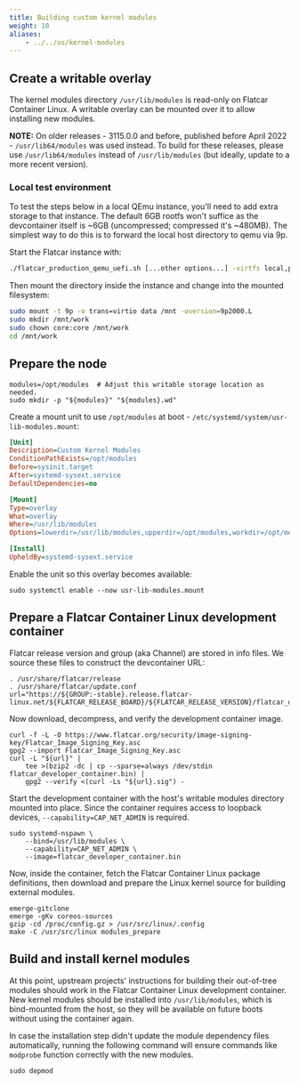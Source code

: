 ```yaml
---
title: Building custom kernel modules
weight: 10
aliases:
    - ../../os/kernel-modules
---
```


## Create a writable overlay

The kernel modules directory `/usr/lib/modules` is read-only on Flatcar Container Linux. A writable overlay can be mounted over it to allow installing new modules.

**NOTE:** On older releases - 3115.0.0 and before, published before April 2022 - `/usr/lib64/modules` was used instead.
To build for these releases, please use `/usr/lib64/modules` instead of `/usr/lib/modules` (but ideally, update to a more recent version).

### Local test environment

To test the steps below in a local QEmu instance, you'll need to add extra storage to that instance.
The default 6GB rootfs won't suffice as the devcontainer itself is ~6GB (uncompressed; compressed it's ~480MB).
The simplest way to do this is to forward the local host directory to qemu via 9p.

Start the Flatcar instance with:
```bash
./flatcar_production_qemu_uefi.sh [...other options...] -virtfs local,path="$(pwd)",mount_tag="data",security_model=none,id=data
```
Then mount the directory inside the instance and change into the mounted filesystem:
```bash
sudo mount -t 9p -o trans=virtio data /mnt -oversion=9p2000.L
sudo mkdir /mnt/work
sudo chown core:core /mnt/work
cd /mnt/work
```

## Prepare the node

```shell
modules=/opt/modules  # Adjust this writable storage location as needed.
sudo mkdir -p "${modules}" "${modules}.wd"
```

Create a mount unit to use `/opt/modules` at boot - `/etc/systemd/system/usr-lib-modules.mount`:
```ini
[Unit]
Description=Custom Kernel Modules
ConditionPathExists=/opt/modules
Before=sysinit.target
After=systemd-sysext.service
DefaultDependencies=no

[Mount]
Type=overlay
What=overlay
Where=/usr/lib/modules
Options=lowerdir=/usr/lib/modules,upperdir=/opt/modules,workdir=/opt/modules.wd

[Install]
UpheldBy=systemd-sysext.service
```

Enable the unit so this overlay becomes available:

```shell
sudo systemctl enable --now usr-lib-modules.mount
```

## Prepare a Flatcar Container Linux development container

Flatcar release version and group (aka Channel) are stored in info files.
We source these files to construct the devcontainer URL:
```shell
. /usr/share/flatcar/release
. /usr/share/flatcar/update.conf
url="https://${GROUP:-stable}.release.flatcar-linux.net/${FLATCAR_RELEASE_BOARD}/${FLATCAR_RELEASE_VERSION}/flatcar_developer_container.bin.bz2"
```

Now download, decompress, and verify the development container image.

```shell
curl -f -L -O https://www.flatcar.org/security/image-signing-key/Flatcar_Image_Signing_Key.asc
gpg2 --import Flatcar_Image_Signing_Key.asc
curl -L "${url}" |
    tee >(bzip2 -dc | cp --sparse=always /dev/stdin flatcar_developer_container.bin) |
    gpg2 --verify <(curl -Ls "${url}.sig") -
```

Start the development container with the host's writable modules directory mounted into place.
Since the container requires access to loopback devices, `--capability=CAP_NET_ADMIN` is required.
```shell
sudo systemd-nspawn \
    --bind=/usr/lib/modules \
    --capability=CAP_NET_ADMIN \
    --image=flatcar_developer_container.bin
```

Now, inside the container, fetch the Flatcar Container Linux package definitions, then download and prepare the Linux kernel source for building external modules.

```shell
emerge-gitclone
emerge -gKv coreos-sources
gzip -cd /proc/config.gz > /usr/src/linux/.config
make -C /usr/src/linux modules_prepare
```

## Build and install kernel modules

At this point, upstream projects' instructions for building their out-of-tree modules should work in the Flatcar Container Linux development container. New kernel modules should be installed into `/usr/lib/modules`, which is bind-mounted from the host, so they will be available on future boots without using the container again.

In case the installation step didn't update the module dependency files automatically, running the following command will ensure commands like `modprobe` function correctly with the new modules.

```shell
sudo depmod
```

